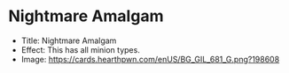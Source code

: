 # Nightmare Amalgam
- Title:  Nightmare Amalgam
- Effect:  This has all minion types.
- Image:  https://cards.hearthpwn.com/enUS/BG_GIL_681_G.png?198608

